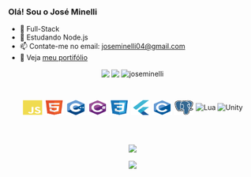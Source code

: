 ### Olá! Sou o José Minelli

- 🔭 Full-Stack
- 🌱 Estudando Node.js
- 📫 Contate-me no email: joseminelli04@gmail.com
- 📒 Veja <a href="https://joseminelli.github.io/portifolio/">meu portifólio</a>
<div><p align="center">
<img align="center" height="180em" src="https://github-readme-stats.vercel.app/api?username=joseminelli&show_icons=true&theme=tokyonight&count_private=true&bg_color=00000000&hide_border=true"/>
<img align="center" height="180em" src="https://github-readme-stats.vercel.app/api/top-langs/?username=joseminelli&theme=tokyonight&bg_color=00000000&layout=compact&langs_count=168&hide_border=true"/>
<img align="center" src="https://github-readme-streak-stats.herokuapp.com/?user=joseminelli&theme=tokyonight&hide_border=true&background=EB545400&locale=pt_BR" alt="joseminelli" /></p>
</div>


<div style="display: inline_block"><br><p align="center">
  <img align="center" alt="Js" height="30" width="40" src="https://raw.githubusercontent.com/devicons/devicon/master/icons/javascript/javascript-plain.svg">
  <img align="center" alt="HTML" height="30" width="40" src="https://raw.githubusercontent.com/devicons/devicon/master/icons/html5/html5-original.svg">
  <img align="center" alt="C++" height="30" width="40" src="https://raw.githubusercontent.com/devicons/devicon/master/icons/cplusplus/cplusplus-original.svg">
  <img align="center" alt="C#" height="30" width="40" src="https://raw.githubusercontent.com/devicons/devicon/master/icons/csharp/csharp-original.svg">
  <img align="center" alt="CSS" height="30" width="40" src="https://raw.githubusercontent.com/devicons/devicon/master/icons/css3/css3-original.svg">
  <img align="center" alt="flutter" height="30" width="40" src="https://github.com/devicons/devicon/blob/master/icons/flutter/flutter-original.svg">
  <img align="center" alt="C" height="30" width="40" src="https://raw.githubusercontent.com/devicons/devicon/master/icons/c/c-original.svg">
  <img align="center" alt="PostgreSQL" height="30" width="40" src="https://github.com/devicons/devicon/blob/master/icons/postgresql/postgresql-original.svg">
  <img align="center" alt="Lua" height="30" width="29" src="https://cdn.discordapp.com/attachments/933499827638124575/1160747567886368828/lua.png?ex=6535c969&is=65235469&hm=c083afe88803ab7c09eea6e9ea53df4111d131da0457c577ddedcc79b9c558ed&">
  <img align="center" alt="Unity" height="30" width="29" src="https://cdn.discordapp.com/attachments/933499827638124575/1160748862013710447/unity.png?ex=6535ca9e&is=6523559e&hm=dd6d467b3d35e092ed03c7e51a47ffbdb0e585f36466190c27fdbbc46aa23587&"></p>
</div>

##
<div style="display: inline_block"><br><p align="center">
  <p align="center"><a href="https://instagram.com/joseminelli_" target="_blank"><img src="https://img.shields.io/badge/-Instagram-%23E4405F?style=for-the-badge&logo=instagram&logoColor=white"> </p>
  <p align="center"><a href="https://www.linkedin.com/in/joseminelli" target="_blank"><img src="https://img.shields.io/badge/-Linkedin-%23E4405F?style=for-the-badge&logo=linkedin&logoColor=white&labelColor=0e76a8&color=0e76a8" target="_blank"></a></p>
</div>
